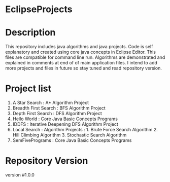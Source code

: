 # EclipseProjects

# Description
This repository includes java algorithms and java projects.
Code is self explanatory and created using core java concepts in Eclipse Editor.
This files are compatible for command line run.
Algorithms are demonstrated and explained in comments at end of of main application files.
I intend to add more projects and files in future so stay tuned and read repository version.

# Project list
1. A Star Search : A* Algorithm Project
2. Breadth First Search : BFS Algorithm Project
3. Depth First Search : DFS Algorithm Project
4. Hello World : Core Java Basic Concepts Programs
5. IDDFS : Iterative Deepening DFS Algorithm Project
6. Local Search : Algorithm Projects :
                  1. Brute Force Search Algorithm
                  2. Hill Climbing Algorithm
                  3. Stochastic Search Algorithm
7. SemFivePrograms : Core Java Basic Concepts Programs

# Repository Version
version #1.0.0
